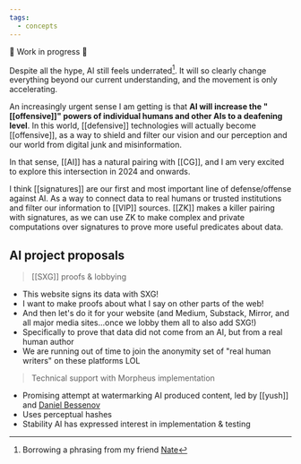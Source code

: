 ```yaml
---
tags:
  - concepts
---
```


🚧 Work in progress 🚧 

Despite all the hype, AI still feels underrated[^1]. It will so clearly change everything beyond our current understanding, and the movement is only accelerating.

An increasingly urgent sense I am getting is that **AI will increase the "[[offensive]]" powers of individual humans and other AIs to a deafening level**. In this world, [[defensive]] technologies will actually become [[offensive]], as a way to shield and filter our vision and our perception and our world from digital junk and misinformation.

In that sense, [[AI]] has a natural pairing with [[CG]], and I am very excited to explore this intersection in 2024 and onwards.

I think [[signatures]] are our first and most important line of defense/offense against AI. As a way to connect data to real humans or trusted institutions and filter our information to [[VIP]] sources. [[ZK]] makes a killer pairing with signatures, as we can use ZK to make complex and private computations over signatures to prove more useful predicates about data.

## AI project proposals

> [[SXG]] proofs & lobbying
- This website signs its data with SXG!
- I want to make proofs about what I say on other parts of the web!
- And then let's do it for your website (and Medium, Substack, Mirror, and all major media sites...once we lobby them all to also add SXG!)
- Specifically to prove that data did not come from an AI, but from a real human author
- We are running out of time to join the anonymity set of "real human writers" on these platforms LOL

> Technical support with Morpheus implementation
- Promising attempt at watermarking AI produced content, led by [[yush]]  and [Daniel Bessenov](https://danielb.co/)
- Uses perceptual hashes
- Stability AI has expressed interest in implementation & testing


[^1]: Borrowing a phrasing from my friend [Nate](https://npfoss.com)